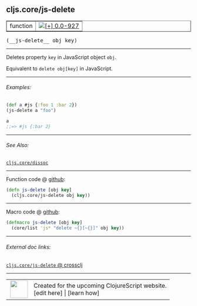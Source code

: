 ## cljs.core/js-delete



 <table border="1">
<tr>
<td>function</td>
<td><a href="https://github.com/cljsinfo/cljs-api-docs/tree/0.0-927"><img valign="middle" alt="[+] 0.0-927" title="Added in 0.0-927" src="https://img.shields.io/badge/+-0.0--927-lightgrey.svg"></a> </td>
</tr>
</table>


 <samp>
(__js-delete__ obj key)<br>
</samp>

---

Deletes property `key` in JavaScript object `obj`.

Equivalent to `delete obj[key]` in JavaScript.

---

###### Examples:

```clj
(def a #js {:foo 1 :bar 2})
(js-delete a "foo")

a
;;=> #js {:bar 2}
```

---

###### See Also:

[`cljs.core/dissoc`](cljs.core_dissoc.md)<br>

---




Function code @ [github](https://github.com/clojure/clojurescript/blob/r2755/src/cljs/cljs/core.cljs#L1558-L1559):

```clj
(defn js-delete [obj key]
  (cljs.core/js-delete obj key))
```

<!--
Repo - tag - source tree - lines:

 <pre>
clojurescript @ r2755
└── src
    └── cljs
        └── cljs
            └── <ins>[core.cljs:1558-1559](https://github.com/clojure/clojurescript/blob/r2755/src/cljs/cljs/core.cljs#L1558-L1559)</ins>
</pre>

-->

---

Macro code @ [github](https://github.com/clojure/clojurescript/blob/r2755/src/clj/cljs/core.clj#L287-L288):

```clj
(defmacro js-delete [obj key]
  (core/list 'js* "delete ~{}[~{}]" obj key))
```

<!--
Repo - tag - source tree - lines:

 <pre>
clojurescript @ r2755
└── src
    └── clj
        └── cljs
            └── <ins>[core.clj:287-288](https://github.com/clojure/clojurescript/blob/r2755/src/clj/cljs/core.clj#L287-L288)</ins>
</pre>
-->

---


###### External doc links:

[`cljs.core/js-delete` @ crossclj](http://crossclj.info/fun/cljs.core.cljs/js-delete.html)<br>

---

 <table>
<tr><td>
<img valign="middle" align="right" width="48px" src="http://i.imgur.com/Hi20huC.png">
</td><td>
Created for the upcoming ClojureScript website.<br>
[edit here] | [learn how]
</td></tr></table>

[edit here]:https://github.com/cljsinfo/cljs-api-docs/blob/master/cljsdoc/cljs.core_js-delete.cljsdoc
[learn how]:https://github.com/cljsinfo/cljs-api-docs/wiki/cljsdoc-files

<!--

This information was too distracting to show to readers, but I'll leave it
commented here since it is helpful to:

- pretty-print the data used to generate this document
- and show how to retrieve that data



The API data for this symbol:

```clj
{:description "Deletes property `key` in JavaScript object `obj`.\n\nEquivalent to `delete obj[key]` in JavaScript.",
 :ns "cljs.core",
 :name "js-delete",
 :signature ["[obj key]"],
 :history [["+" "0.0-927"]],
 :type "function",
 :related ["cljs.core/dissoc"],
 :full-name-encode "cljs.core_js-delete",
 :source {:code "(defn js-delete [obj key]\n  (cljs.core/js-delete obj key))",
          :title "Function code",
          :repo "clojurescript",
          :tag "r2755",
          :filename "src/cljs/cljs/core.cljs",
          :lines [1558 1559]},
 :extra-sources [{:code "(defmacro js-delete [obj key]\n  (core/list 'js* \"delete ~{}[~{}]\" obj key))",
                  :title "Macro code",
                  :repo "clojurescript",
                  :tag "r2755",
                  :filename "src/clj/cljs/core.clj",
                  :lines [287 288]}],
 :examples [{:id "5b24ea",
             :content "```clj\n(def a #js {:foo 1 :bar 2})\n(js-delete a \"foo\")\n\na\n;;=> #js {:bar 2}\n```"}],
 :full-name "cljs.core/js-delete"}

```

Retrieve the API data for this symbol:

```clj
;; from Clojure REPL
(require '[clojure.edn :as edn])
(-> (slurp "https://raw.githubusercontent.com/cljsinfo/cljs-api-docs/catalog/cljs-api.edn")
    (edn/read-string)
    (get-in [:symbols "cljs.core/js-delete"]))
```

-->
